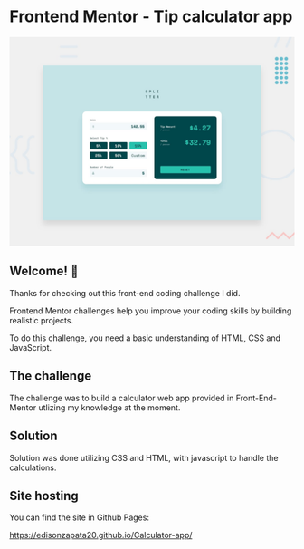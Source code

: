 # Frontend Mentor - Tip calculator app

![Design preview for the Tip calculator app coding challenge](./design/desktop-preview.jpg)

## Welcome! 👋

Thanks for checking out this front-end coding challenge I did.

Frontend Mentor challenges help you improve your coding skills by building realistic projects.

To do this challenge, you need a basic understanding of HTML, CSS and JavaScript.

## The challenge

The challenge was to build a calculator web app provided in Front-End-Mentor utlizing my knowledge at the moment.

## Solution

Solution was done utilizing CSS and HTML, with javascript to handle the calculations.

## Site hosting

You can find the site in Github Pages:

https://edisonzapata20.github.io/Calculator-app/
